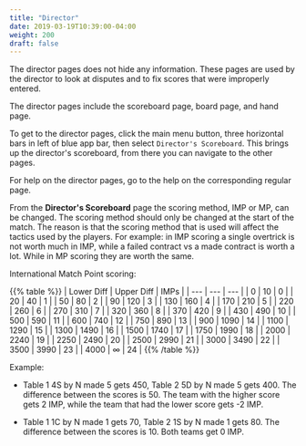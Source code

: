 ```yaml
---
title: "Director"
date: 2019-03-19T10:39:00-04:00
weight: 200
draft: false
---
```


The director pages does not hide any information.  These pages are used by the director to look at disputes and to fix scores that were improperly entered.

The director pages include the scoreboard page, board page, and hand page.

To get to the director pages, click the main menu button, three horizontal bars in left of blue app bar, then select `Director's Scoreboard`.  This brings up the director's scoreboard, from there you can navigate to the other pages.

For help on the director pages, go to the help on the corresponding regular page.

From the **Director's Scoreboard** page the scoring method, IMP or MP, can be changed.  The scoring method should only be changed at the start of the match.  The reason is that the scoring method that is used will affect the tactics used by the players.  For example: in IMP scoring a single overtrick is not worth much in IMP, while a failed contract vs a made contract is worth a lot.  While in MP scoring they are worth the same.

International Match Point scoring:

{{% table %}}
| Lower Diff | Upper Diff | IMPs |
| --- | --- | --- |
| 0 | 10 | 0 |
| 20 | 40 | 1 |
| 50 | 80 | 2 |
| 90 | 120 | 3 |
| 130 | 160 | 4 |
| 170 | 210 | 5 |
| 220 | 260 | 6 |
| 270 | 310 | 7 |
| 320 | 360 | 8 |
| 370 | 420 | 9 |
| 430 | 490 | 10 |
| 500 | 590 | 11 |
| 600 | 740 | 12 |
| 750 | 890 | 13 |
| 900 | 1090 | 14 |
| 1100 | 1290 | 15 |
| 1300 | 1490 | 16 |
| 1500 | 1740 | 17 |
| 1750 | 1990 | 18 |
| 2000 | 2240 | 19 |
| 2250 | 2490 | 20 |
| 2500 | 2990 | 21 |
| 3000 | 3490 | 22 |
| 3500 | 3990 | 23 |
| 4000 | &#x221e; | 24 |
{{% /table %}}

Example:

- Table 1 4S by N made 5 gets 450, Table 2 5D by N made 5 gets 400.  The difference between the scores is 50.  The team with the higher score gets 2 IMP, while the team that had the lower score gets -2 IMP.

- Table 1 1C by N made 1 gets 70, Table 2 1S by N made 1 gets 80.  The difference between the scores is 10.  Both teams get 0 IMP.
